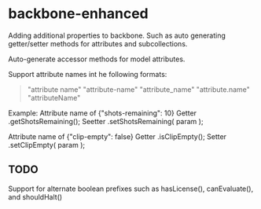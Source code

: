 backbone-enhanced
=================

Adding additional properties to backbone. Such as auto generating getter/setter methods for attributes and subcollections.


Auto-generate accessor methods for model attributes.

Support attribute names int he following formats:
> "attribute name"
> "attribute-name"
> "attribute_name"
> "attribute.name"
> "attributeName"

Example:
Attribute name of {"shots-remaining": 10}
Getter .getShotsRemaining();
Seetter .setShotsRemaining( param );

Attribute name of {"clip-empty": false}
Getter .isClipEmpty();
Setter .setClipEmpty( param );



TODO
----
Support for alternate boolean prefixes such as hasLicense(), canEvaluate(), and shouldHalt()